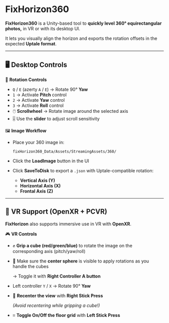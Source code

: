 # FixHorizon360

**FixHorizon360** is a Unity-based tool to **quickly level 360° equirectangular photos,** in VR or with its desktop UI.

It lets you visually align the horizon and exports the rotation offsets in the expected **Uptale format**.

---

## 🖥️ Desktop Controls

🔄 **Rotation Controls**

- `Q` / `E`  (azerty `A` / `E`) → Rotate 90° **Yaw**
- `1` → Activate **Pitch** control
- `2` → Activate **Yaw** control
- `3` → Activate **Roll** control
- 🖱️ **Scrollwheel** → Rotate image around the selected axis
- 🎚️ Use the **slider** to adjust scroll sensitivity

🖼️ **Image Workflow**

- Place your 360 image in:
    
    `fixHorizon360_Data/Assets/StreamingAssets/360/`
    
- Click the **LoadImage** button in the UI
- Click **SaveToDisk** to export a `.json` with Uptale-compatible rotation:
    - **Vertical Axis (Y)**
    - **Horizontal Axis (X)**
    - **Frontal Axis (Z)**

---

## 🥽 VR Support (OpenXR + PCVR)

**FixHorizon** also supports immersive use in VR with **OpenXR**.

🎮 **VR Controls**

- ✊ **Grip a cube (red/green/blue)** to rotate the image on the corresponding axis (pitch/yaw/roll)
- 🎯 Make sure the **center sphere** is visible to apply rotations as you handle the cubes
    
    → Toggle it with **Right Controller A button**
    
- Left controller `Y` / `X` → Rotate 90° **Yaw**
- 🎯 **Recenter the view** with **Right Stick Press**
    
    *(Avoid recentering while gripping a cube!)*

- ⌗ **Toggle On/Off the floor grid** with **Left Stick Press**